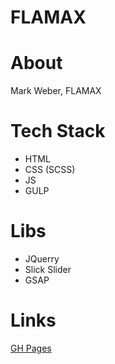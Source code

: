 # FLAMAX

# About

Mark Weber, FLAMAX

# Tech Stack

* HTML
* CSS (SCSS)
* JS
* GULP

# Libs

* JQuerry
* Slick Slider
* GSAP

# Links

[GH Pages](https://melentq.github.io/flamaks-constantin/index.html)
